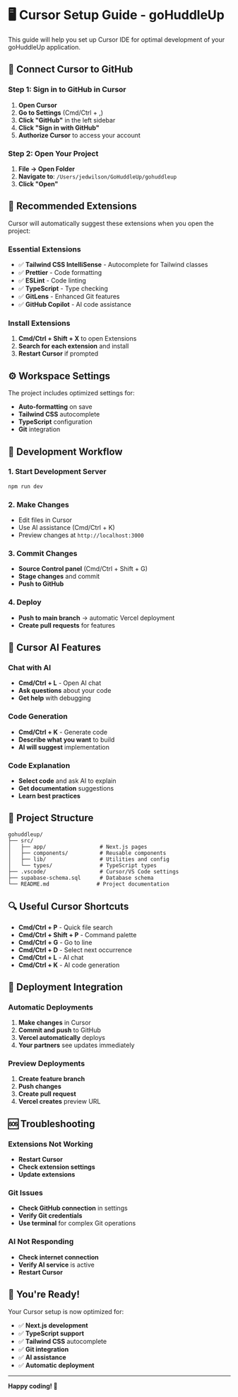 # 🖥️ Cursor Setup Guide - goHuddleUp

This guide will help you set up Cursor IDE for optimal development of your goHuddleUp application.

## 🔗 **Connect Cursor to GitHub**

### **Step 1: Sign in to GitHub in Cursor**
1. **Open Cursor**
2. **Go to Settings** (Cmd/Ctrl + ,)
3. **Click "GitHub"** in the left sidebar
4. **Click "Sign in with GitHub"**
5. **Authorize Cursor** to access your account

### **Step 2: Open Your Project**
1. **File → Open Folder**
2. **Navigate to**: `/Users/jedwilson/GoHuddleUp/gohuddleup`
3. **Click "Open"**

## 🚀 **Recommended Extensions**

Cursor will automatically suggest these extensions when you open the project:

### **Essential Extensions**
- ✅ **Tailwind CSS IntelliSense** - Autocomplete for Tailwind classes
- ✅ **Prettier** - Code formatting
- ✅ **ESLint** - Code linting
- ✅ **TypeScript** - Type checking
- ✅ **GitLens** - Enhanced Git features
- ✅ **GitHub Copilot** - AI code assistance

### **Install Extensions**
1. **Cmd/Ctrl + Shift + X** to open Extensions
2. **Search for each extension** and install
3. **Restart Cursor** if prompted

## ⚙️ **Workspace Settings**

The project includes optimized settings for:
- **Auto-formatting** on save
- **Tailwind CSS** autocomplete
- **TypeScript** configuration
- **Git** integration

## 🔧 **Development Workflow**

### **1. Start Development Server**
```bash
npm run dev
```

### **2. Make Changes**
- Edit files in Cursor
- Use AI assistance (Cmd/Ctrl + K)
- Preview changes at `http://localhost:3000`

### **3. Commit Changes**
- **Source Control panel** (Cmd/Ctrl + Shift + G)
- **Stage changes** and commit
- **Push to GitHub**

### **4. Deploy**
- **Push to main branch** → automatic Vercel deployment
- **Create pull requests** for features

## 🎯 **Cursor AI Features**

### **Chat with AI**
- **Cmd/Ctrl + L** - Open AI chat
- **Ask questions** about your code
- **Get help** with debugging

### **Code Generation**
- **Cmd/Ctrl + K** - Generate code
- **Describe what you want** to build
- **AI will suggest** implementation

### **Code Explanation**
- **Select code** and ask AI to explain
- **Get documentation** suggestions
- **Learn best practices**

## 📁 **Project Structure**

```
gohuddleup/
├── src/
│   ├── app/                 # Next.js pages
│   ├── components/          # Reusable components
│   ├── lib/                 # Utilities and config
│   └── types/               # TypeScript types
├── .vscode/                 # Cursor/VS Code settings
├── supabase-schema.sql      # Database schema
└── README.md               # Project documentation
```

## 🔍 **Useful Cursor Shortcuts**

- **Cmd/Ctrl + P** - Quick file search
- **Cmd/Ctrl + Shift + P** - Command palette
- **Cmd/Ctrl + G** - Go to line
- **Cmd/Ctrl + D** - Select next occurrence
- **Cmd/Ctrl + L** - AI chat
- **Cmd/Ctrl + K** - AI code generation

## 🚀 **Deployment Integration**

### **Automatic Deployments**
1. **Make changes** in Cursor
2. **Commit and push** to GitHub
3. **Vercel automatically** deploys
4. **Your partners** see updates immediately

### **Preview Deployments**
1. **Create feature branch**
2. **Push changes**
3. **Create pull request**
4. **Vercel creates** preview URL

## 🆘 **Troubleshooting**

### **Extensions Not Working**
- **Restart Cursor**
- **Check extension settings**
- **Update extensions**

### **Git Issues**
- **Check GitHub connection** in settings
- **Verify Git credentials**
- **Use terminal** for complex Git operations

### **AI Not Responding**
- **Check internet connection**
- **Verify AI service** is active
- **Restart Cursor**

## 🎉 **You're Ready!**

Your Cursor setup is now optimized for:
- ✅ **Next.js development**
- ✅ **TypeScript support**
- ✅ **Tailwind CSS** autocomplete
- ✅ **Git integration**
- ✅ **AI assistance**
- ✅ **Automatic deployment**

---

**Happy coding! 🚀**

